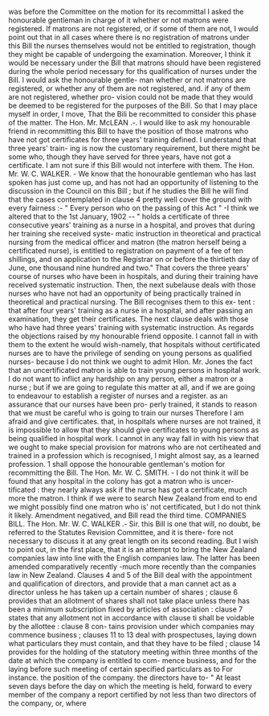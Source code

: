 was before the Committee on the motion for its recommittal I asked the honourable gentleman in charge of it whether or not matrons were registered. If matrons are not registered, or if some of them are not, I would point out that in all cases where there is no registration of matrons under this Bill the nurses themselves would not be entitled to registration, though they might be capable of undergoing the examination. Moreover, I think it would be necessary under the Bill that matrons should have been registered during the whole period necessary for ths qualification of nurses under the Bill. I would ask the honourable gentle- man whether or not matrons are registered, or whether any of them are not registered, and. if any of them are not registered, whether pro- vision could not be made that they would be deemed to be registered for the purposes of the Bill. So that I may place myself in order, I move, That the Bili be recommitted to consider this phase of the matter. The Hon. Mr. McLEAN .-. I would like to ask my honourable friend in recommitting this Bill to have the position of those matrons who have not got certificates for three years' training defined. I understand that three years' train- ing is now the customary requirement, but there might be some who, though they have served for three years, have not got a certificate. I am not sure if this Bill would not interfere with them. The Hon. Mr. W. C. WALKER. - We know that the honourable gentleman who has last spoken has just come up, and has not had an opportunity of listening to the discussion in the Council on this Bill ; but if he studies the Bill he will find that the cases contemplated in clause 4 pretty well cover the ground with every fairness :- " Every person who on the passing of this Act " -I think we altered that to the 1st January, 1902 -- " holds a certificate of three consecutive years' training as a nurse in a hospital, and proves that during her training she received syste- matic instruction in theoretical and practical nursing from the medical officer and matron (the matron herself being a certificated nurse), is entitled to registration on payment of a fee of ten shillings, and on application to the Registrar on or before the thirtieth day of June, one thousand nine hundred and two." That covers the three years' course of nurses who have been in hospitals, and during their training have received systematic instruction. Then, the next subelause deals with those nurses who have not had an opportunity of being practically trained in theoretical and practical nursing. The Bill recognises them to this ex- tent : that after four years' training as a nurse in a hospital, and after passing an examination, they get their certificates. The next clause deals with those who have had three years' training with systematic instruction. As regards the objections raised by my honourable friend opposite. I cannot fall in with them to the extent he would wish-namely, that hospitals without certificated nurses are to have the privilege of sending on young persons as qualified nurses- because I do not think we ought to admit Hlon. Mr. Jones the fact that an uncertificated matron is able to train young persons in hospital work. I do not want to inflict any hardship on any person, either a matron or a nurse ; but if we are going to regulate this matter at all, and if we are going to endeavour to establish a register of nurses and a register. as an assurance that our nurses have been pro- perly trained, it stands to reason that we must be careful who is going to train our nurses Therefore I am afraid and give certificates. that, in hospitals where nurses are not trained, it is impossible to allow that they should give certificates to young persons as being qualified in hospital work. I cannot in any way fall in with his view that we ought to make special provision for matrons who are not certiheated and trained in a profession which is recognised, I might almost say, as a learned profession. 1 shall oppose the honourable gentleman's motion for recommitting the Bill. The Hon. Mr. W. C. SMITH. - I do not think it will be found that any hospital in the colony has got a matron who is uncer- tificated : they nearly always ask if the nurse has got a certificate, much more the matron. I think if we were to search New Zealand from end to end we might possibly find one matron who is' not certificated, but I do not think it likely. Amendment negatived, and Bill read the third time. COMPANIES BILL. The Hon. Mr. W. C. WALKER .- Sir. this Bill is one that will, no doubt, be referred to the Statutes Revision Committee, and it is there- fore not necessary to discuss it at any great length on its second reading. But I wish to point out, in the first place, that it is an attempt to bring the New Zealand companies law into line with the English companies law. The latter has been amended comparatively recently -much more recently than the companies law in New Zealand. Clauses 4 and 5 of the Bill deal with the appointment and qualification of directors, and provide that a man cannet act as a director unless he has taken up a certain number of shares ; clause 6 provides that an allotment of shares shall not take place unless there has been a minimum subscription fixed by articles of association : clause 7 states that any allotment not in accordance with clause ti shall be voidable by the allottee : clause 8 con- tains provision under which companies may commence business ; clauses 11 to 13 deal with prospectuses, laying down what particulars they must contain, and that they have to be filed ; clause 14 provides for the holding of the statutory meeting within three months of the date at which the company is entitled to com- mence business, and for the laying before such meeting of certain specified particulars as to For instance. the position of the company. the directors have to- " At least seven days before the day on which the meeting is held, forward to every member of the company a report certified by not less than two directors of the company, or, where 